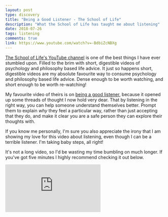 ```yaml
---
layout: post
type: discovery
title: "Being a Good Listener - The School of Life"
description: "What the School of Life has taught me about listening"
date: 2018-07-26
tags: listening
comments: true
link: https://www.youtube.com/watch?v=-BdbiZcNBXg
---
```


[The School of Life's YouTube channel](https://www.youtube.com/channel/UC7IcJI8PUf5Z3zKxnZvTBog) is one of the best things I have ever stumbled upon.
Filled to the brim with short, digestible videos of psychology and philosophy based life advice.
It just so happens short, digestible videos are my absolute favourite way to consume psychology and philosophy based life advice.
Dense enough to be worth watching, and short enough to be worth re-watching!

My favourite video of theirs is on [being a good listener](https://www.youtube.com/watch?v=-BdbiZcNBXg), because it opened up some threads of thought I now hold very dear.
That by listening in the right way, you can help someone understand themselves better.
Prompt them to explain _why_ they feel a particular way, rather than just accepting that they do, and make it clear you are a safe person they can explore their thoughts with.

If you know me personally, I'm sure you also appreciate the irony that I am showing my love for this video about listening, even though I can be a terrible listener.
I'm taking baby steps, all right!

It's not a long video, so I'd be wasting my time bumbling on much longer.
If you've got five minutes I highly recommend checking it out below.

<div class="youtube-wrapper">
  <iframe align="middle" src="https://www.youtube-nocookie.com/embed/-BdbiZcNBXg" frameborder="0" allow="autoplay; encrypted-media" allowfullscreen></iframe>
</div>